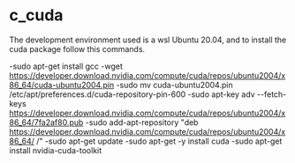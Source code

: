 # c_cuda

The development environment used is a wsl Ubuntu 20.04, and
to install the cuda package follow this commands. 

-sudo apt-get install gcc
-wget https://developer.download.nvidia.com/compute/cuda/repos/ubuntu2004/x86_64/cuda-ubuntu2004.pin
-sudo mv cuda-ubuntu2004.pin /etc/apt/preferences.d/cuda-repository-pin-600
-sudo apt-key adv --fetch-keys https://developer.download.nvidia.com/compute/cuda/repos/ubuntu2004/x86_64/7fa2af80.pub
-sudo add-apt-repository "deb https://developer.download.nvidia.com/compute/cuda/repos/ubuntu2004/x86_64/ /"
-sudo apt-get update
-sudo apt-get -y install cuda
-sudo apt-get install nvidia-cuda-toolkit
